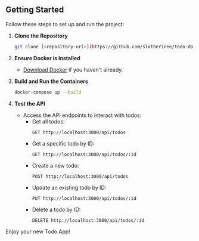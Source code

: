 ## Getting Started

Follow these steps to set up and run the project:

1. **Clone the Repository**
    ```sh
    git clone [<repository-url>](https://github.com/slotherinee/todo-docker-compose.git)
    ```

2. **Ensure Docker is Installed**
    - [Download Docker](https://www.docker.com/products/docker-desktop) if you haven't already.

3. **Build and Run the Containers**
    ```sh
    docker-compose up --build
    ```

4. **Test the API**
    - Access the API endpoints to interact with todos:
      - Get all todos:
        ```
        GET http://localhost:3000/api/todos
        ```
      - Get a specific todo by ID:
        ```
        GET http://localhost:3000/api/todos/:id
        ```
      - Create a new todo:
        ```
        POST http://localhost:3000/api/todos
        ```
      - Update an existing todo by ID:
        ```
        PUT http://localhost:3000/api/todos/:id
        ```
      - Delete a todo by ID:
        ```
        DELETE http://localhost:3000/api/todos/:id
        ```

Enjoy your new Todo App!
